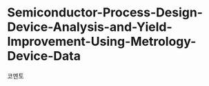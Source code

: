 # Semiconductor-Process-Design-Device-Analysis-and-Yield-Improvement-Using-Metrology-Device-Data
코멘토
